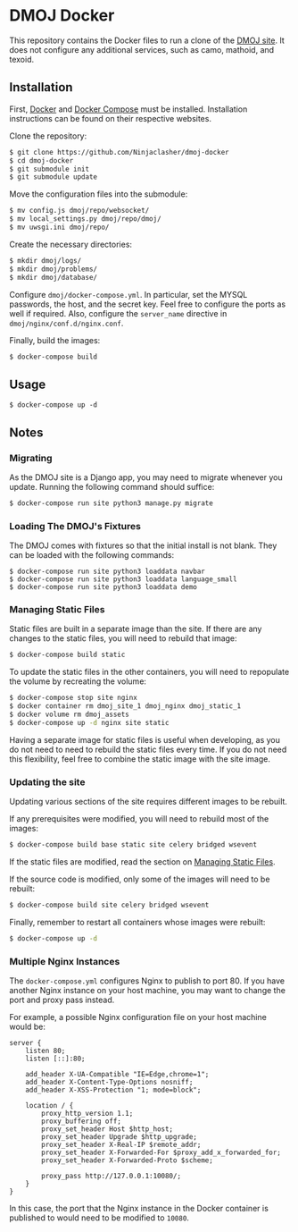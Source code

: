 # DMOJ Docker

This repository contains the Docker files to run a clone of the [DMOJ site](https://github.com/DMOJ/online-judge). It does not configure any additional services, such as camo, mathoid, and texoid.

## Installation

First, [Docker](https://www.docker.com/) and [Docker Compose](https://docs.docker.com/compose/) must be installed. Installation instructions can be found on their respective websites.

Clone the repository:
```sh
$ git clone https://github.com/Ninjaclasher/dmoj-docker
$ cd dmoj-docker
$ git submodule init
$ git submodule update
```

Move the configuration files into the submodule:
```sh
$ mv config.js dmoj/repo/websocket/
$ mv local_settings.py dmoj/repo/dmoj/
$ mv uwsgi.ini dmoj/repo/
```

Create the necessary directories:
```sh
$ mkdir dmoj/logs/
$ mkdir dmoj/problems/
$ mkdir dmoj/database/
```

Configure `dmoj/docker-compose.yml`. In particular, set the MYSQL passwords, the host, and the secret key. Feel free to configure the ports as well if required. Also, configure the `server_name` directive in `dmoj/nginx/conf.d/nginx.conf`.

Finally, build the images:
```sh
$ docker-compose build
```

## Usage
```
$ docker-compose up -d
```

## Notes

### Migrating
As the DMOJ site is a Django app, you may need to migrate whenever you update. Running the following command should suffice:
```sh
$ docker-compose run site python3 manage.py migrate
```

### Loading The DMOJ's Fixtures
The DMOJ comes with fixtures so that the initial install is not blank. They can be loaded with the following commands:
```
$ docker-compose run site python3 loaddata navbar
$ docker-compose run site python3 loaddata language_small
$ docker-compose run site python3 loaddata demo
```

### Managing Static Files
Static files are built in a separate image than the site. If there are any changes to the static files, you will need to rebuild that image:
```sh
$ docker-compose build static
```

To update the static files in the other containers, you will need to repopulate the volume by recreating the volume:
```sh
$ docker-compose stop site nginx
$ docker container rm dmoj_site_1 dmoj_nginx dmoj_static_1
$ docker volume rm dmoj_assets
$ docker-compose up -d nginx site static
```

Having a separate image for static files is useful when developing, as you do not need to need to rebuild the static files every time. If you do not need this flexibility, feel free to combine the static image with the site image.

### Updating the site
Updating various sections of the site requires different images to be rebuilt.

If any prerequisites were modified, you will need to rebuild most of the images:
```sh
$ docker-compose build base static site celery bridged wsevent
```
If the static files are modified, read the section on [Managing Static Files](#managing-static-files).

If the source code is modified, only some of the images will need to be rebuilt:
```sh
$ docker-compose build site celery bridged wsevent
```

Finally, remember to restart all containers whose images were rebuilt:
```sh
$ docker-compose up -d
```

### Multiple Nginx Instances

The `docker-compose.yml` configures Nginx to publish to port 80. If you have another Nginx instance on your host machine, you may want to change the port and proxy pass instead.

For example, a possible Nginx configuration file on your host machine would be:
```
server {
    listen 80;
    listen [::]:80;

    add_header X-UA-Compatible "IE=Edge,chrome=1";
    add_header X-Content-Type-Options nosniff;
    add_header X-XSS-Protection "1; mode=block";

    location / {
        proxy_http_version 1.1;
        proxy_buffering off;
        proxy_set_header Host $http_host;
        proxy_set_header Upgrade $http_upgrade;
        proxy_set_header X-Real-IP $remote_addr;
        proxy_set_header X-Forwarded-For $proxy_add_x_forwarded_for;
        proxy_set_header X-Forwarded-Proto $scheme;

        proxy_pass http://127.0.0.1:10080/;
    }
}
```

In this case, the port that the Nginx instance in the Docker container is published to would need to be modified to `10080`.
